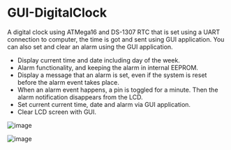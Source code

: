 # GUI-DigitalClock
A digital clock using ATMega16 and DS-1307 RTC that is set using a UART connection to computer, the time is got and sent using GUI application. You can also set and clear an alarm using the GUI application.

* Display current time and date including day of the week.
* Alarm functionality, and keeping the alarm in internal EEPROM.
* Display a message that an alarm is set, even if the system is reset before the alarm event takes place.
* When an alarm event happens, a pin is toggled for a minute. Then the alarm notification disappears from the LCD.
* Set current current time, date and alarm via GUI application.
* Clear LCD screen with GUI.

![image](https://user-images.githubusercontent.com/4983317/73891770-a4ba3500-487d-11ea-98f2-499f5c0fce2e.png)

![image](https://user-images.githubusercontent.com/4983317/73939388-04eabe80-48f2-11ea-918b-3a90808dafb3.jpg)
